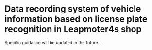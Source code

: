 # Data recording system of vehicle information based on license plate recognition in Leapmoter4s shop
Specific guidance will be updated in the future...

